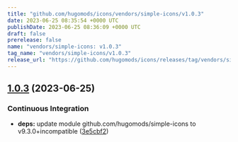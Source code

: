 ```yaml
---
title: "github.com/hugomods/icons/vendors/simple-icons/v1.0.3"
date: 2023-06-25 08:35:54 +0000 UTC
publishDate: 2023-06-25 08:36:09 +0000 UTC
draft: false
prerelease: false
name: "vendors/simple-icons: v1.0.3"
tag_name: "vendors/simple-icons/v1.0.3"
release_url: "https://github.com/hugomods/icons/releases/tag/vendors/simple-icons/v1.0.3"
---
```


## [1.0.3](https://github.com/hugomods/icons/compare/vendors/simple-icons/v1.0.2...vendors/simple-icons/v1.0.3) (2023-06-25)


### Continuous Integration

* **deps:** update module github.com/hugomods/simple-icons to v9.3.0+incompatible ([3e5cbf2](https://github.com/hugomods/icons/commit/3e5cbf23d0196b0b7869d1a7ea494f7ecba096b3))
